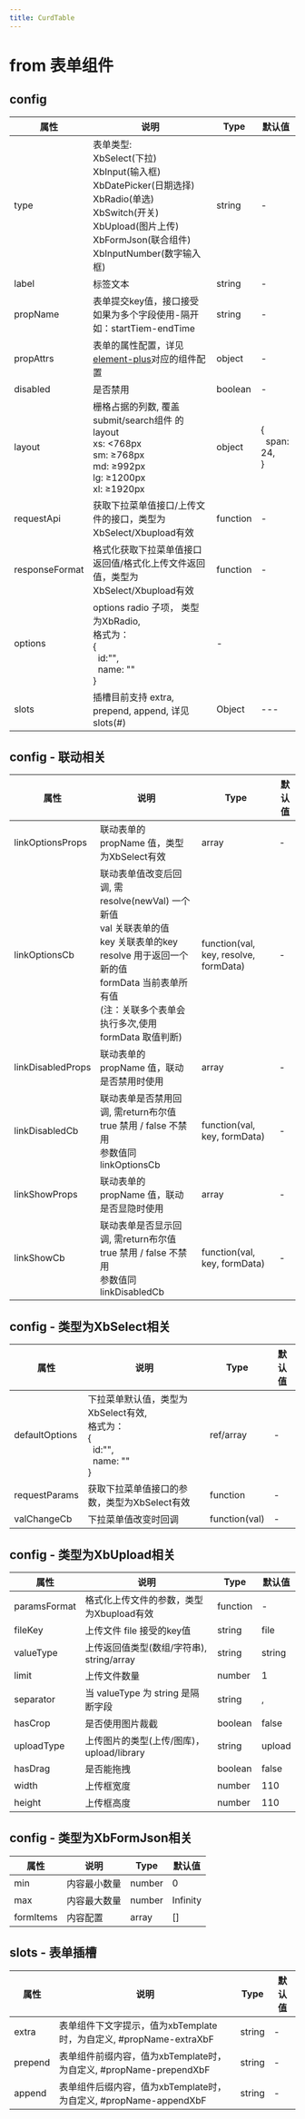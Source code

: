 ```yaml
---
title: CurdTable
---
```


# from 表单组件

## config

| 属性               | 说明                                      | Type   | 默认值   |
| ----------------- | ----------------------------------------- | ------ | ------- |
| type              | 表单类型:   <br>XbSelect(下拉)<br>XbInput(输入框)<br>XbDatePicker(日期选择)<br>XbRadio(单选)<br>XbSwitch(开关)<br>XbUpload(图片上传) <br>XbFormJson(联合组件) <br>XbInputNumber(数字输入框)   | string | -      |
| label             | 标签文本                                    | string | -      |
| propName          | 表单提交key值，接口接受如果为多个字段使用-隔开如：startTiem-endTime  | string | -      |
| propAttrs         | 表单的属性配置，详见[element-plus](https://element-plus.org/zh-CN/component/input.html)对应的组件配置  | object | -      |
| disabled         | 是否禁用                                      | boolean | -  |
| layout         |  栅格占据的列数, 覆盖 submit/search组件 的 layout<br>xs:	<768px<br> sm:	≥768px <br> md:	≥992px <br> lg:	≥1200px  <br> xl:	≥1920px   | object | { <br>&nbsp;&nbsp;span: 24, <br>} |
| requestApi | 获取下拉菜单值接口/上传文件的接口，类型为XbSelect/Xbupload有效 | function | - |
| responseFormat | 格式化获取下拉菜单值接口返回值/格式化上传文件返回值，类型为XbSelect/Xbupload有效 | function | - |
| options       | options radio 子项， 类型为XbRadio, <br>格式为：<br>{ <br>&nbsp;&nbsp;id:"",<br>&nbsp;&nbsp;name: "" <br>} | - |
| slots | 插槽目前支持 extra, prepend, append, 详见slots(#) | Object | --- |


## config - 联动相关
| 属性               | 说明                                      | Type   | 默认值   |
| ----------------- | ----------------------------------------- | ------ | ------- |
| linkOptionsProps  |  联动表单的 propName 值，类型为XbSelect有效                     | array | -  |
| linkOptionsCb     |  联动表单值改变后回调, 需 resolve(newVal) 一个新值  <br> val 关联表单的值 <br> key 关联表单的key <br> resolve 用于返回一个新的值 <br> formData 当前表单所有值 <br>  (注：关联多个表单会执行多次,使用 formData 取值判断)| function(val, key, resolve, formData) | -  |
| linkDisabledProps  |  联动表单的 propName 值，联动是否禁用时使用      | array | -  |
| linkDisabledCb   | 联动表单是否禁用回调, 需return布尔值<br>true 禁用 / false 不禁用<br> 参数值同 linkOptionsCb | function(val, key, formData) |- |
| linkShowProps  |  联动表单的 propName 值，联动是否显隐时使用      | array | -  |
| linkShowCb  |  联动表单是否显示回调, 需return布尔值<br>true 禁用 / false 不禁用<br> 参数值同 linkDisabledCb     | function(val, key, formData) | -  |

## config - 类型为XbSelect相关
| 属性               | 说明                                      | Type   | 默认值   |
| ----------------- | ----------------------------------------- | ------ | ------- |
| defaultOptions    | 下拉菜单默认值，类型为XbSelect有效, <br>格式为：<br>{ <br>&nbsp;&nbsp;id:"",<br>&nbsp;&nbsp;name: "" <br>}    | ref/array | -  |
| requestParams | 获取下拉菜单值接口的参数，类型为XbSelect有效 | function | - |
| valChangeCb | 下拉菜单值改变时回调  | function(val) | - |

## config - 类型为XbUpload相关
| 属性               | 说明                                      | Type   | 默认值   |
| ----------------- | ----------------------------------------- | ------ | ------- |
| paramsFormat      | 格式化上传文件的参数，类型为Xbupload有效        | function | -     |
| fileKey           | 上传文件 file 接受的key值                    | string | file    |
| valueType         | 上传返回值类型(数组/字符串), string/array      | string | string |
| limit             | 上传文件数量                                 | number | 1      |
| separator         | 当 valueType 为 string 是隔断字段            | string | ,       |
| hasCrop           | 是否使用图片裁截                              | boolean | false  |
| uploadType        | 上传图片的类型(上传/图库)， upload/library     | string | upload |
| hasDrag           | 是否能拖拽                                   | boolean | false | 
| width             | 上传框宽度                                   | number | 110 | 
| height            | 上传框高度                                   | number | 110 | 

## config - 类型为XbFormJson相关
| 属性               | 说明                                      | Type    | 默认值     |
| ----------------- | ----------------------------------------- | ------  | -------   |
| min               | 内容最小数量                                | number  | 0         |
| max               | 内容最大数量                                | number  | Infinity  |
| formItems         | 内容配置                                   | array   | []        |

## slots - 表单插槽
| 属性      | 说明                                                         | Type   | 默认值   |
| ---------| ------------------------------------------------------------ | ------ | ------- |
| extra    | 表单组件下文字提示，值为xbTemplate时，为自定义, #propName-extraXbF | string | -       |
| prepend  | 表单组件前缀内容，值为xbTemplate时，为自定义, #propName-prependXbF | string | -       |
| append   | 表单组件后缀内容，值为xbTemplate时，为自定义, #propName-appendXbF  | string | -       |